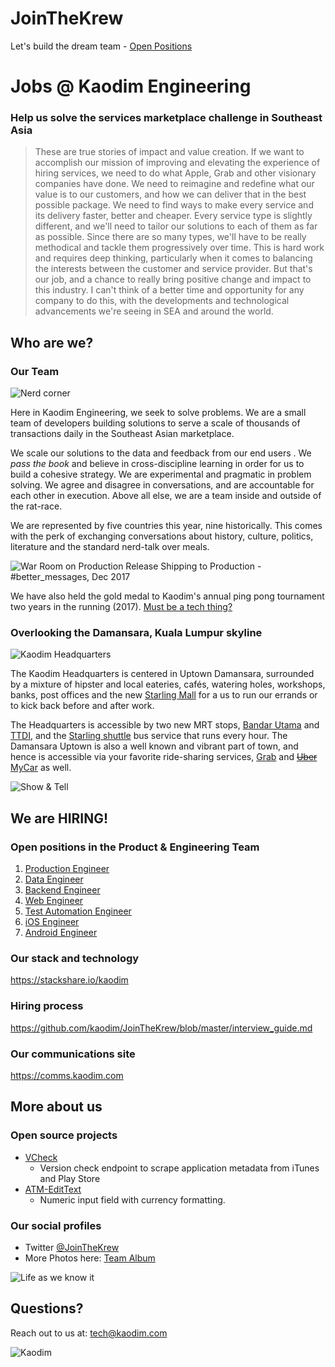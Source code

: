 # JoinTheKrew
Let's build the dream team - [Open Positions](#open-positions-in-the-product--engineering-team)


# Jobs @ Kaodim Engineering

### Help us solve the services marketplace challenge in Southeast Asia


> These are true stories of impact and value creation. If we want to accomplish our mission of improving and elevating the experience of hiring services, we need to do what Apple, Grab and other visionary companies have done. We need to reimagine and redefine what our value is to our customers, and how we can deliver that in the best possible package. We need to find ways to make every service and its delivery faster, better and cheaper. Every service type is slightly different, and we'll need to tailor our solutions to each of them as far as possible. Since there are so many types, we'll have to be really methodical and tackle them progressively over time. This is hard work and requires deep thinking, particularly when it comes to balancing the interests between the customer and service provider. But that's our job, and a chance to really bring positive change and impact to this industry. I can't think of a better time and opportunity for any company to do this, with the developments and technological advancements we're seeing in SEA and around the world. 


## Who are we?


### Our Team

![Nerd corner](https://i.imgur.com/CmSaX8S.jpg)

Here in Kaodim Engineering, we seek to solve problems. We are a small team of developers building solutions to serve a scale of thousands of transactions daily in the Southeast Asian marketplace. 

We scale our solutions to the data and feedback from our end users . We *pass the book* and believe in cross-discipline learning in order for us to build a cohesive strategy. We are experimental and pragmatic in problem solving. We agree and disagree in conversations, and are accountable for each other in execution. Above all else, we are a team inside and outside of the rat-race.

We are represented by five countries this year, nine historically. This comes with the perk of exchanging conversations about history, culture, politics, literature and the standard nerd-talk over meals. 

![War Room on Production Release](https://i.imgur.com/szsOfYu.jpg)
Shipping to Production - #better_messages, Dec 2017

We have also held the gold medal to Kaodim's annual ping pong tournament two years in the running (2017). [Must be a tech thing?](http://jamesyu.org/2009/01/11/why-table-tennis-is-a-great-hacker-sport/)


### Overlooking the Damansara, Kuala Lumpur skyline

![Kaodim Headquarters](https://i.imgur.com/KjL2bV3.jpg)

The Kaodim Headquarters is centered in Uptown Damansara, surrounded by a mixture of hipster and local eateries, cafés, watering holes, workshops, banks, post offices and the new [Starling Mall](https://www.thestarling.com.my/) for a us to run our errands or to kick back before and after work.

The Headquarters is accessible by two new MRT stops, [Bandar Utama](http://www.mrt.com.my/stations/Bandar_Utama_Station.htm) and [TTDI](http://www.mrt.com.my/stations/Taman_Tun_Dr_Ismail_Station.htm), and the [Starling shuttle](http://www.duptown.com/getting-to/public-transport) bus service that runs every hour. The Damansara Uptown is also a well known and vibrant part of town, and hence is accessible via your favorite ride-sharing services, [Grab](https://www.grab.com/my/) and ~~[Uber](https://www.uber.com/en-MY/cities/kuala-lumpur/)~~ [MyCar](https://mycar.net.my/) as well.


![Show & Tell](https://i.imgur.com/uzAB5va.jpg)

<!--
---
## Why to join a startup?
-->

## We are HIRING! 
### Open positions in the Product & Engineering Team 

1. [Production Engineer](http://careers.kaodim.com/posts/production-engineering)
1. [Data Engineer](http://careers.kaodim.com/posts/data-engineer-regional)
1. [Backend Engineer](http://careers.kaodim.com/posts/software-engineer-backend)
1. [Web Engineer](http://careers.kaodim.com/posts/frontend-developer-ui-ux)
1. [Test Automation Engineer](http://careers.kaodim.com/posts/quality-assurance-engineer)
1. [iOS Engineer](http://careers.kaodim.com/posts/ios-mobile-application-engineer)
1. [Android Engineer](http://careers.kaodim.com/posts/android-engineer-regional)

<!--
### Our core values
--->


<!--
### Why should you join us? 
### We are agile 
-->

### Our stack and technology
https://stackshare.io/kaodim


### Hiring process
https://github.com/kaodim/JoinTheKrew/blob/master/interview_guide.md

### Our communications site
https://comms.kaodim.com

<!--
### Compensation and perks 
-->

## More about us
### Open source projects

* [VCheck](https://github.com/kaodim/store-scrape)
    * Version check endpoint to scrape application metadata from iTunes and Play Store
* [ATM-EditText](https://github.com/kaodim/ATM-EditText)
    * Numeric input field with currency formatting.
    
### Our social profiles
* Twitter [@JoinTheKrew](https://twitter.com/JoinTheKrew)
* More Photos here: [Team Album](https://photos.app.goo.gl/5LgK2qvZMMUMuZy6A)

![Life as we know it](https://i.imgur.com/DDoYHNp.jpg)

## Questions?
Reach out to us at: [tech@kaodim.com](mailto:tech@kaodim.com)

![Kaodim](https://d2h27eox9il2f2.cloudfront.net/kaodim-logo-small-red%402x.png)
